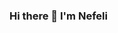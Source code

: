 ### Hi there 👋 I'm Nefeli

<!--
**NEFG19/NEFG19** is a ✨ _special_ ✨ repository because its `README.md` (this file) appears on your GitHub profile.

As a passionate Electrical Engineering and Computer Science student, I'm always excited to take on complex challenges and build innovative solutions. 
I have 4 years of experience working on various projects, both independently and as part of a team. 
My interests span a wide range of areas, including Signal Processing, IT, FPGAs and hardware implementations, machine learning, and artificial intelligence. 
However, I'm always eager to expand my knowledge and explore new technologies!


As an Electrical Engineering and Computer Science student, I'm dedicated to finding creative solutions to complex problems. 
With 4 years of experience working on a variety of projects, both independently and collaboratively,
I've honed my skills in Signal Processing, IT, FPGAs and hardware implementations, machine learning, and artificial intelligence. 
While these are areas of particular interest to me, I'm always open to learning new things and tackling new challenges.

Here are some ideas to get you started:

🔭 #**Current Projects**


- 🌱 I’m currently learning ...
- 👯 I’m looking to collaborate on ...
- 🤔 I’m looking for help with ...
- 💬 Ask me about ...
- 📫 How to reach me: ...
- 😄 Pronouns: ...
- ⚡ Fun fact: ...
-->
